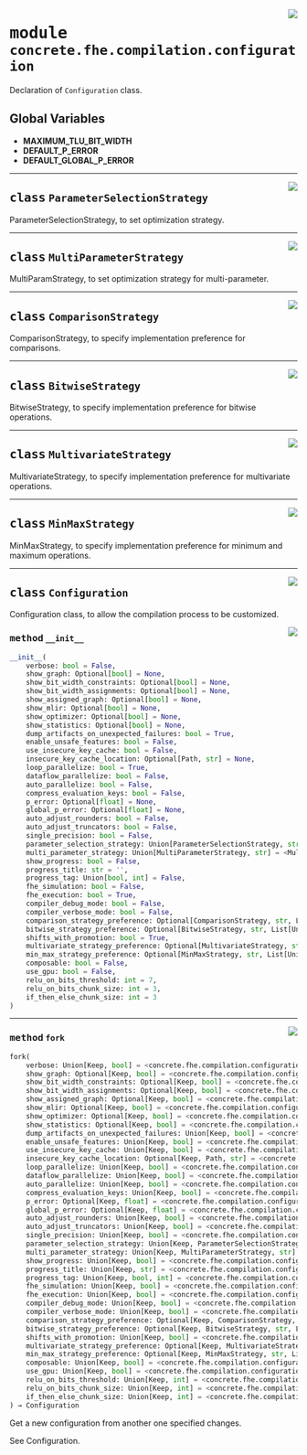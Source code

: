 <!-- markdownlint-disable -->

<a href="../../../compilers/concrete-compiler/compiler/lib/Bindings/Python/concrete/fhe/compilation/configuration.py#L0"><img align="right" style="float:right;" src="https://img.shields.io/badge/-source-cccccc?style=flat-square"></a>

# <kbd>module</kbd> `concrete.fhe.compilation.configuration`
Declaration of `Configuration` class. 

**Global Variables**
---------------
- **MAXIMUM_TLU_BIT_WIDTH**
- **DEFAULT_P_ERROR**
- **DEFAULT_GLOBAL_P_ERROR**


---

<a href="../../../compilers/concrete-compiler/compiler/lib/Bindings/Python/concrete/fhe/compilation/configuration.py#L22"><img align="right" style="float:right;" src="https://img.shields.io/badge/-source-cccccc?style=flat-square"></a>

## <kbd>class</kbd> `ParameterSelectionStrategy`
ParameterSelectionStrategy, to set optimization strategy. 





---

<a href="../../../compilers/concrete-compiler/compiler/lib/Bindings/Python/concrete/fhe/compilation/configuration.py#L49"><img align="right" style="float:right;" src="https://img.shields.io/badge/-source-cccccc?style=flat-square"></a>

## <kbd>class</kbd> `MultiParameterStrategy`
MultiParamStrategy, to set optimization strategy for multi-parameter. 





---

<a href="../../../compilers/concrete-compiler/compiler/lib/Bindings/Python/concrete/fhe/compilation/configuration.py#L75"><img align="right" style="float:right;" src="https://img.shields.io/badge/-source-cccccc?style=flat-square"></a>

## <kbd>class</kbd> `ComparisonStrategy`
ComparisonStrategy, to specify implementation preference for comparisons. 





---

<a href="../../../compilers/concrete-compiler/compiler/lib/Bindings/Python/concrete/fhe/compilation/configuration.py#L447"><img align="right" style="float:right;" src="https://img.shields.io/badge/-source-cccccc?style=flat-square"></a>

## <kbd>class</kbd> `BitwiseStrategy`
BitwiseStrategy, to specify implementation preference for bitwise operations. 





---

<a href="../../../compilers/concrete-compiler/compiler/lib/Bindings/Python/concrete/fhe/compilation/configuration.py#L645"><img align="right" style="float:right;" src="https://img.shields.io/badge/-source-cccccc?style=flat-square"></a>

## <kbd>class</kbd> `MultivariateStrategy`
MultivariateStrategy, to specify implementation preference for multivariate operations. 





---

<a href="../../../compilers/concrete-compiler/compiler/lib/Bindings/Python/concrete/fhe/compilation/configuration.py#L754"><img align="right" style="float:right;" src="https://img.shields.io/badge/-source-cccccc?style=flat-square"></a>

## <kbd>class</kbd> `MinMaxStrategy`
MinMaxStrategy, to specify implementation preference for minimum and maximum operations. 





---

<a href="../../../compilers/concrete-compiler/compiler/lib/Bindings/Python/concrete/fhe/compilation/configuration.py#L889"><img align="right" style="float:right;" src="https://img.shields.io/badge/-source-cccccc?style=flat-square"></a>

## <kbd>class</kbd> `Configuration`
Configuration class, to allow the compilation process to be customized. 

<a href="../../../compilers/concrete-compiler/compiler/lib/Bindings/Python/concrete/fhe/compilation/configuration.py#L935"><img align="right" style="float:right;" src="https://img.shields.io/badge/-source-cccccc?style=flat-square"></a>

### <kbd>method</kbd> `__init__`

```python
__init__(
    verbose: bool = False,
    show_graph: Optional[bool] = None,
    show_bit_width_constraints: Optional[bool] = None,
    show_bit_width_assignments: Optional[bool] = None,
    show_assigned_graph: Optional[bool] = None,
    show_mlir: Optional[bool] = None,
    show_optimizer: Optional[bool] = None,
    show_statistics: Optional[bool] = None,
    dump_artifacts_on_unexpected_failures: bool = True,
    enable_unsafe_features: bool = False,
    use_insecure_key_cache: bool = False,
    insecure_key_cache_location: Optional[Path, str] = None,
    loop_parallelize: bool = True,
    dataflow_parallelize: bool = False,
    auto_parallelize: bool = False,
    compress_evaluation_keys: bool = False,
    p_error: Optional[float] = None,
    global_p_error: Optional[float] = None,
    auto_adjust_rounders: bool = False,
    auto_adjust_truncators: bool = False,
    single_precision: bool = False,
    parameter_selection_strategy: Union[ParameterSelectionStrategy, str] = <ParameterSelectionStrategy.MULTI: 'multi'>,
    multi_parameter_strategy: Union[MultiParameterStrategy, str] = <MultiParameterStrategy.PRECISION: 'precision'>,
    show_progress: bool = False,
    progress_title: str = '',
    progress_tag: Union[bool, int] = False,
    fhe_simulation: bool = False,
    fhe_execution: bool = True,
    compiler_debug_mode: bool = False,
    compiler_verbose_mode: bool = False,
    comparison_strategy_preference: Optional[ComparisonStrategy, str, List[Union[ComparisonStrategy, str]]] = None,
    bitwise_strategy_preference: Optional[BitwiseStrategy, str, List[Union[BitwiseStrategy, str]]] = None,
    shifts_with_promotion: bool = True,
    multivariate_strategy_preference: Optional[MultivariateStrategy, str, List[Union[MultivariateStrategy, str]]] = None,
    min_max_strategy_preference: Optional[MinMaxStrategy, str, List[Union[MinMaxStrategy, str]]] = None,
    composable: bool = False,
    use_gpu: bool = False,
    relu_on_bits_threshold: int = 7,
    relu_on_bits_chunk_size: int = 3,
    if_then_else_chunk_size: int = 3
)
```








---

<a href="../../../compilers/concrete-compiler/compiler/lib/Bindings/Python/concrete/fhe/compilation/configuration.py#L1080"><img align="right" style="float:right;" src="https://img.shields.io/badge/-source-cccccc?style=flat-square"></a>

### <kbd>method</kbd> `fork`

```python
fork(
    verbose: Union[Keep, bool] = <concrete.fhe.compilation.configuration.Configuration.Keep object at ADDRESS>,
    show_graph: Optional[Keep, bool] = <concrete.fhe.compilation.configuration.Configuration.Keep object at ADDRESS>,
    show_bit_width_constraints: Optional[Keep, bool] = <concrete.fhe.compilation.configuration.Configuration.Keep object at ADDRESS>,
    show_bit_width_assignments: Optional[Keep, bool] = <concrete.fhe.compilation.configuration.Configuration.Keep object at ADDRESS>,
    show_assigned_graph: Optional[Keep, bool] = <concrete.fhe.compilation.configuration.Configuration.Keep object at ADDRESS>,
    show_mlir: Optional[Keep, bool] = <concrete.fhe.compilation.configuration.Configuration.Keep object at ADDRESS>,
    show_optimizer: Optional[Keep, bool] = <concrete.fhe.compilation.configuration.Configuration.Keep object at ADDRESS>,
    show_statistics: Optional[Keep, bool] = <concrete.fhe.compilation.configuration.Configuration.Keep object at ADDRESS>,
    dump_artifacts_on_unexpected_failures: Union[Keep, bool] = <concrete.fhe.compilation.configuration.Configuration.Keep object at ADDRESS>,
    enable_unsafe_features: Union[Keep, bool] = <concrete.fhe.compilation.configuration.Configuration.Keep object at ADDRESS>,
    use_insecure_key_cache: Union[Keep, bool] = <concrete.fhe.compilation.configuration.Configuration.Keep object at ADDRESS>,
    insecure_key_cache_location: Optional[Keep, Path, str] = <concrete.fhe.compilation.configuration.Configuration.Keep object at ADDRESS>,
    loop_parallelize: Union[Keep, bool] = <concrete.fhe.compilation.configuration.Configuration.Keep object at ADDRESS>,
    dataflow_parallelize: Union[Keep, bool] = <concrete.fhe.compilation.configuration.Configuration.Keep object at ADDRESS>,
    auto_parallelize: Union[Keep, bool] = <concrete.fhe.compilation.configuration.Configuration.Keep object at ADDRESS>,
    compress_evaluation_keys: Union[Keep, bool] = <concrete.fhe.compilation.configuration.Configuration.Keep object at ADDRESS>,
    p_error: Optional[Keep, float] = <concrete.fhe.compilation.configuration.Configuration.Keep object at ADDRESS>,
    global_p_error: Optional[Keep, float] = <concrete.fhe.compilation.configuration.Configuration.Keep object at ADDRESS>,
    auto_adjust_rounders: Union[Keep, bool] = <concrete.fhe.compilation.configuration.Configuration.Keep object at ADDRESS>,
    auto_adjust_truncators: Union[Keep, bool] = <concrete.fhe.compilation.configuration.Configuration.Keep object at ADDRESS>,
    single_precision: Union[Keep, bool] = <concrete.fhe.compilation.configuration.Configuration.Keep object at ADDRESS>,
    parameter_selection_strategy: Union[Keep, ParameterSelectionStrategy, str] = <concrete.fhe.compilation.configuration.Configuration.Keep object at ADDRESS>,
    multi_parameter_strategy: Union[Keep, MultiParameterStrategy, str] = <concrete.fhe.compilation.configuration.Configuration.Keep object at ADDRESS>,
    show_progress: Union[Keep, bool] = <concrete.fhe.compilation.configuration.Configuration.Keep object at ADDRESS>,
    progress_title: Union[Keep, str] = <concrete.fhe.compilation.configuration.Configuration.Keep object at ADDRESS>,
    progress_tag: Union[Keep, bool, int] = <concrete.fhe.compilation.configuration.Configuration.Keep object at ADDRESS>,
    fhe_simulation: Union[Keep, bool] = <concrete.fhe.compilation.configuration.Configuration.Keep object at ADDRESS>,
    fhe_execution: Union[Keep, bool] = <concrete.fhe.compilation.configuration.Configuration.Keep object at ADDRESS>,
    compiler_debug_mode: Union[Keep, bool] = <concrete.fhe.compilation.configuration.Configuration.Keep object at ADDRESS>,
    compiler_verbose_mode: Union[Keep, bool] = <concrete.fhe.compilation.configuration.Configuration.Keep object at ADDRESS>,
    comparison_strategy_preference: Optional[Keep, ComparisonStrategy, str, List[Union[ComparisonStrategy, str]]] = <concrete.fhe.compilation.configuration.Configuration.Keep object at ADDRESS>,
    bitwise_strategy_preference: Optional[Keep, BitwiseStrategy, str, List[Union[BitwiseStrategy, str]]] = <concrete.fhe.compilation.configuration.Configuration.Keep object at ADDRESS>,
    shifts_with_promotion: Union[Keep, bool] = <concrete.fhe.compilation.configuration.Configuration.Keep object at ADDRESS>,
    multivariate_strategy_preference: Optional[Keep, MultivariateStrategy, str, List[Union[MultivariateStrategy, str]]] = <concrete.fhe.compilation.configuration.Configuration.Keep object at ADDRESS>,
    min_max_strategy_preference: Optional[Keep, MinMaxStrategy, str, List[Union[MinMaxStrategy, str]]] = <concrete.fhe.compilation.configuration.Configuration.Keep object at ADDRESS>,
    composable: Union[Keep, bool] = <concrete.fhe.compilation.configuration.Configuration.Keep object at ADDRESS>,
    use_gpu: Union[Keep, bool] = <concrete.fhe.compilation.configuration.Configuration.Keep object at ADDRESS>,
    relu_on_bits_threshold: Union[Keep, int] = <concrete.fhe.compilation.configuration.Configuration.Keep object at ADDRESS>,
    relu_on_bits_chunk_size: Union[Keep, int] = <concrete.fhe.compilation.configuration.Configuration.Keep object at ADDRESS>,
    if_then_else_chunk_size: Union[Keep, int] = <concrete.fhe.compilation.configuration.Configuration.Keep object at ADDRESS>
) → Configuration
```

Get a new configuration from another one specified changes. 

See Configuration. 


